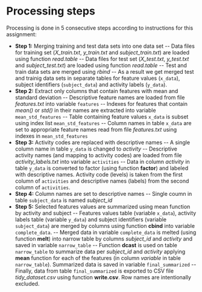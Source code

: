 # Processing steps
Processing is done in 5 consecutive steps according to instructions for this assignment:
* __Step 1:__ Merging training and test data sets into one data set
-- Data files for training set (*X_train.txt*, *y_train.txt* and *subject_train.txt*) are loaded using function *read.table*
-- Data files for test set (*X_test.txt*, *y_test.txt* and *subject_test.txt*) are loaded using function *read.table*
-- Test and train data sets are merged using *rbind*
-- As a result we get merged test and trainig data sets in separate tables for feature values (`x_data`), subject identifiers (`subject_data`) and activity labels (`y_data`).
* __Step 2:__ Extract only columns that contain features with mean and standard deviation
-- Descriptive feature names are loaded from file *features.txt* into variable `features`
-- Indexes for features that contain *mean()* or *std()* in their names are extracted into variable `mean_std_features`
-- Table containing feature values `x_data` is subset using index list `mean_std_features`
-- Column names in table `x_data` are set to appropriate feature names read from file *features.txt* using indexes in `mean_std_features`
* __Step 3:__ Activity codes are replaced with descriptive names
-- A single column name in table `y_data` is changed to *activity*
-- Descriptive activity names (and mapping to activity codes) are loaded from file *activity_labels.txt* into variable `activities`
-- Data in column *activity* in table `y_data` is converted to factor (using function __factor__) and labeled with descriptive names. Activity code (levels) is taken from the first column of `activities` and descriptive names (labels) from the second column of `activities`.
* __Step 4:__ Column names are set to descriptive names
-- Single coumn in table `subject_data` is named *subject_id*
* __Step 5:__ Selected features values are summarized using mean function by activity and subject
-- Features values table (variable `x_data`), activity labels table (variable `y_data`) and subject identifiers (variable `subject_data`) are merged by columns using function __cbind__ into variable `complete_data`.
-- Merged data in variable `complete_data` is melted (using function __melt__) into narrow table by columns *subject_id* and *activity* and saved in variable `narrow_table` 
-- Function __dcast__ is used on table `narrow_table` to summarize data per *subject_id* and *activity* applying __mean__ function for each of the features (in column *variable* in table `narrow_table`). Summarized data is saved in variable `final_summarized` 
-- Finally, data from table `final_summarized` is exported to CSV file *tidy_dataset.csv* using function __write.csv__. Row names are intentionally excluded.





